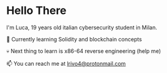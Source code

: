# Hello There

I'm Luca, 19 years old italian cybersecurity student in Milan.

🌱 Currently learning Solidity and blockchain concepts

💀 Next thing to learn is x86-64 reverse engineering (help me)

📫 You can reach me at lrivo4@protonmail.com
